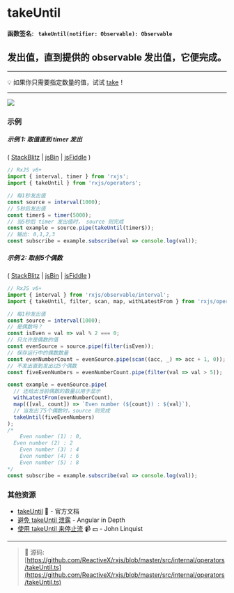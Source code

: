 # takeUntil

#### 函数签名: ` takeUntil(notifier: Observable): Observable`

## 发出值，直到提供的 observable 发出值，它便完成。

---

:bulb: 如果你只需要指定数量的值，试试 [take](take.md)！

---

<div class="ua-ad"><a href="https://ultimateangular.com/?ref=76683_kee7y7vk"><img src="https://ultimateangular.com/assets/img/banners/ua-leader.svg"></a></div>

### 示例

##### 示例 1: 取值直到 timer 发出

(
[StackBlitz](https://stackblitz.com/edit/typescript-ujwjbg?file=index.ts&devtoolsheight=100)
| [jsBin](http://jsbin.com/yevuhukeja/1/edit?js,console) |
[jsFiddle](https://jsfiddle.net/btroncone/zbe9dzb9/) )

```js
// RxJS v6+
import { interval, timer } from 'rxjs';
import { takeUntil } from 'rxjs/operators';

// 每1秒发出值
const source = interval(1000);
// 5秒后发出值
const timer$ = timer(5000);
// 当5秒后 timer 发出值时， source 则完成
const example = source.pipe(takeUntil(timer$));
// 输出: 0,1,2,3
const subscribe = example.subscribe(val => console.log(val));
```

##### 示例 2: 取前5个偶数

(
[StackBlitz](https://stackblitz.com/edit/typescript-djhv7s?file=index.ts&devtoolsheight=100)
| [jsBin](http://jsbin.com/doquqecara/1/edit?js,console) |
[jsFiddle](https://jsfiddle.net/btroncone/0dLeksLe/) )

```js
// RxJS v6+
import { interval } from 'rxjs/observable/interval';
import { takeUntil, filter, scan, map, withLatestFrom } from 'rxjs/operators';

// 每1秒发出值
const source = interval(1000);
// 是偶数吗？
const isEven = val => val % 2 === 0;
// 只允许是偶数的值
const evenSource = source.pipe(filter(isEven));
// 保存运行中的偶数数量
const evenNumberCount = evenSource.pipe(scan((acc, _) => acc + 1, 0));
// 不发出直到发出过5个偶数
const fiveEvenNumbers = evenNumberCount.pipe(filter(val => val > 5));

const example = evenSource.pipe(
  // 还给出当前偶数的数量以用于显示
  withLatestFrom(evenNumberCount),
  map(([val, count]) => `Even number (${count}) : ${val}`),
  // 当发出了5个偶数时，source 则完成
  takeUntil(fiveEvenNumbers)
);
/*
	Even number (1) : 0,
  Even number (2) : 2
	Even number (3) : 4
	Even number (4) : 6
	Even number (5) : 8
*/
const subscribe = example.subscribe(val => console.log(val));
```

### 其他资源

- [takeUntil](https://cn.rx.js.org/class/es6/Observable.js~Observable.html#instance-method-takeUntil) :newspaper: - 官方文档
- [避免 takeUntil 泄露](https://blog.angularindepth.com/rxjs-avoiding-takeuntil-leaks-fb5182d047ef) -
  Angular in Depth
- [使用 takeUntil 来停止流](https://egghead.io/lessons/rxjs-stopping-a-stream-with-takeuntil?course=step-by-step-async-javascript-with-rxjs) :video_camera: :dollar: - John Linquist

---
> :file_folder: 源码:  [https://github.com/ReactiveX/rxjs/blob/master/src/internal/operators/takeUntil.ts](https://github.com/ReactiveX/rxjs/blob/master/src/internal/operators/takeUntil.ts)
